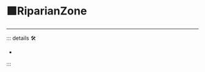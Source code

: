# 🟩<ekos>RiparianZone</ekos>

---

<!-- =================================================== -->
<!-- =================================================== -->
<!-- =================================================== -->
<!-- =================================================== -->
<!-- =================================================== -->
::: details 🛠

-

:::
